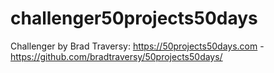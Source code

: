 # challenger50projects50days
Challenger by Brad Traversy:  https://50projects50days.com - https://github.com/bradtraversy/50projects50days/
